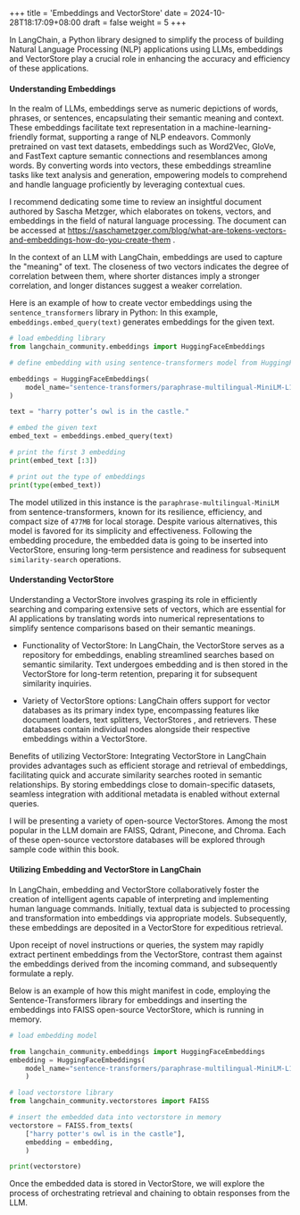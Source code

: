 +++
title = 'Embeddings and VectorStore'
date = 2024-10-28T18:17:09+08:00
draft = false
weight = 5
+++

In LangChain, a Python library designed to simplify the process of building Natural Language Processing (NLP) applications using LLMs, embeddings and VectorStore play a crucial role in enhancing the accuracy and efficiency of these applications.

#### Understanding Embeddings

In the realm of LLMs, embeddings serve as numeric depictions of words, phrases, or sentences, encapsulating their semantic meaning and context. These embeddings facilitate text representation in a machine-learning-friendly format, supporting a range of NLP endeavors. Commonly pretrained on vast text datasets, embeddings such as Word2Vec, GloVe, and FastText capture semantic connections and resemblances among words. By converting words into vectors, these embeddings streamline tasks like text analysis and generation, empowering models to comprehend and handle language proficiently by leveraging contextual cues.

I recommend dedicating some time to review an insightful document authored by Sascha Metzger, which elaborates on tokens, vectors, and embeddings in the field of natural language processing. The document can be accessed at https://saschametzger.com/blog/what-are-tokens-vectors-and-embeddings-how-do-you-create-them .

In the context of an LLM with LangChain, embeddings are used to capture the "meaning" of text. The closeness of two vectors indicates the degree of correlation between them, where shorter distances imply a stronger correlation, and longer distances suggest a weaker correlation.

Here is an example of how to create vector embeddings using the `sentence_transformers` library in Python: In this example, `embeddings.embed_query(text)` generates embeddings for the given text.

```py
# load embedding library
from langchain_community.embeddings import HuggingFaceEmbeddings

# define embedding with using sentence-transformers model from HuggingFace.co

embeddings = HuggingFaceEmbeddings(
    model_name="sentence-transformers/paraphrase-multilingual-MiniLM-L12-v2"
)

text = "harry potter’s owl is in the castle."

# embed the given text
embed_text = embeddings.embed_query(text)

# print the first 3 embedding
print(embed_text [:3])

# print out the type of embeddings
print(type(embed_text))
```

The model utilized in this instance is the `paraphrase-multilingual-MiniLM` from sentence-transformers, known for its resilience, efficiency, and compact size of `477MB` for local storage. Despite various alternatives, this model is favored for its simplicity and effectiveness. Following the embedding procedure, the embedded data is going to be inserted into VectorStore, ensuring long-term persistence and readiness for subsequent `similarity-search` operations.


#### Understanding VectorStore

Understanding a VectorStore involves grasping its role in efficiently searching and comparing extensive sets of vectors, which are essential for AI applications by translating words into numerical representations to simplify sentence comparisons based on their semantic meanings.

- Functionality of VectorStore: In LangChain, the VectorStore serves as a repository for embeddings, enabling streamlined searches based on semantic similarity. Text undergoes embedding and is then stored in the VectorStore for long-term retention, preparing it for subsequent similarity inquiries.

- Variety of VectorStore options: LangChain offers support for vector databases as its primary index type, encompassing features like document loaders, text splitters, VectorStores , and retrievers. These databases contain individual nodes alongside their respective embeddings within a VectorStore.

Benefits of utilizing VectorStore: Integrating VectorStore in LangChain provides advantages such as efficient storage and retrieval of embeddings, facilitating quick and accurate similarity searches rooted in semantic relationships. By storing embeddings close to domain-specific datasets, seamless integration with additional metadata is enabled without external queries.

I will be presenting a variety of open-source VectorStores. Among the most popular in the LLM domain are FAISS, Qdrant, Pinecone, and Chroma. Each of these open-source vectorstore databases will be explored through sample code within this book.

#### Utilizing Embedding and VectorStore in LangChain

In LangChain, embedding and VectorStore collaboratively foster the creation of intelligent agents capable of interpreting and implementing human language commands. Initially, textual data is subjected to processing and transformation into embeddings via appropriate models. Subsequently, these embeddings are deposited in a VectorStore for expeditious retrieval.

Upon receipt of novel instructions or queries, the system may rapidly extract pertinent embeddings from the VectorStore, contrast them against the embeddings derived from the incoming command, and subsequently formulate a reply.

Below is an example of how this might manifest in code, employing the Sentence-Transformers library for embeddings and inserting the embeddings into FAISS open-source VectorStore, which is running in memory.

```py
# load embedding model

from langchain_community.embeddings import HuggingFaceEmbeddings
embedding = HuggingFaceEmbeddings(
    model_name="sentence-transformers/paraphrase-multilingual-MiniLM-L12-v2"
    )

# load vectorstore library
from langchain_community.vectorstores import FAISS

# insert the embedded data into vectorstore in memory
vectorstore = FAISS.from_texts(
    ["harry potter's owl is in the castle"],
    embedding = embedding,
    )

print(vectorstore)
```


Once the embedded data is stored in VectorStore, we will explore the process of orchestrating retrieval and chaining to obtain responses from the LLM.
